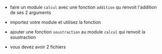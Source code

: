 
* faire un module `calcul` avec une fonction `addition` qu renvoit l'addition de ses 2 arguments
* importez votre module et utilisez la fonction

* ajouter une fonction `soustraction` au module `calcul` qui renvoit la soustraction

* vous devez avoir 2 fichiers

